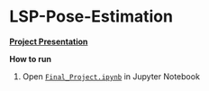 # LSP-Pose-Estimation

[**Project Presentation**](Final_Presentation.pdf)

**How to run**
1. Open [`Final_Project.ipynb`](Final_Project.ipynb) in Jupyter Notebook
